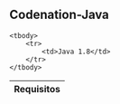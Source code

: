 <h2>Codenation-Java</h2>

<table>
    <thead>
        <th>Requisitos</th>
    </thead>

    <tbody>
        <tr>
            <td>Java 1.8</td>
        </tr>
    </tbody>
</table>
